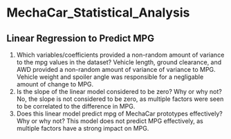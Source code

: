 # MechaCar_Statistical_Analysis

## Linear Regression to Predict MPG
  1. Which variables/coefficients provided a non-random amount of variance to the mpg values in the dataset?
    Vehicle length, ground clearance, and AWD provided a non-random amount of variance of variance to MPG. Vehicle weight and spoiler angle was responsible for a negligable amount     of change to MPG. 
  2. Is the slope of the linear model considered to be zero? Why or why not?
    No, the slope is not considered to be zero, as multiple factors were seen to be correlated to the difference in MPG. 
  3. Does this linear model predict mpg of MechaCar prototypes effectively? Why or why not?
    This model does not predict MPG effectively, as multiple factors have a strong impact on MPG.

